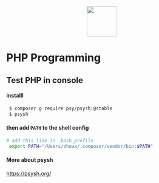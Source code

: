 <div align="center">
  <img src="https://cdn.iconscout.com/icon/free/png-256/php-27-226042.png" width="80"/>
</div>

# PHP Programming

## Test PHP in console

#### installl

```bash
 $ composer g require psy/psysh:@stable
 $ psysh
```

#### then add `PATH` to the shell config

```bash
# add this line in .bash_profile
 export PATH="/Users/zhoux/.composer/vendor/bin:$PATH"
```

#### More about psysh

<https://psysh.org/>
